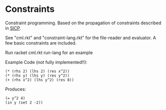 Constraints
===========

Constraint programming. Based on the propagation of constraints described in [SICP](http://mitpress.mit.edu/sicp/full-text/book/book-Z-H-22.html#%_sec_3.3.5).

See "cml.rkt" and "constraint-lang.rkt" for the file-reader and evaluator.
A few basic constraints are included.

Run racket cml.rkt run-lang for an example

Example Code (not fully implemented!!):

    (* (rhs 2) (lhs 2) (res x^2))
    (* (rhs y) (lhs y) (res y^2))
    (+ (rhs x^2) (lhs y^2) (res 8))

Produces:

    (= y^2 4)
    (in y (set 2 -2))
